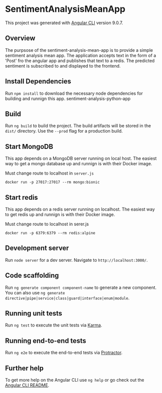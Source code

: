 # SentimentAnalysisMeanApp

This project was generated with [Angular CLI](https://github.com/angular/angular-cli) version 9.0.7.

## Overview
The purpsose of the sentiment-analysis-mean-app is to provide a simple sentiment analysis mean app. The application accepts text in the form of a 'Post' fro the angular app and publishes that text to a redis. The predicted sentiment is subscribed to and displayed to the frontend. 

## Install Dependencies
Run `npm install` to download the necessary node dependencies for building and runnign this app.
sentiment-analysis-python-app

## Build

Run `ng build` to build the project. The build artifacts will be stored in the `dist/` directory. Use the `--prod` flag for a production build.

## Start MongoDB

This app depends on a MongoDB server running on local host. The easiest way to get a mongo database up and runnign is with their Docker image.

Must change route to localhost in `server.js`

`docker run -p 27017:27017 --rm mongo:bionic`

## Start redis

This app depends on a redis server running on localhost. The easiest way to get redis up and runnign is with their Docker image.

Must change route to localhost in serer.js

`docker run -p 6379:6379 --rm redis:alpine`

## Development server

Run `node server` for a dev server. Navigate to `http://localhost:3000/`. 

## Code scaffolding

Run `ng generate component component-name` to generate a new component. You can also use `ng generate directive|pipe|service|class|guard|interface|enum|module`.

## Running unit tests

Run `ng test` to execute the unit tests via [Karma](https://karma-runner.github.io).

## Running end-to-end tests

Run `ng e2e` to execute the end-to-end tests via [Protractor](http://www.protractortest.org/).

## Further help

To get more help on the Angular CLI use `ng help` or go check out the [Angular CLI README](https://github.com/angular/angular-cli/blob/master/README.md).
